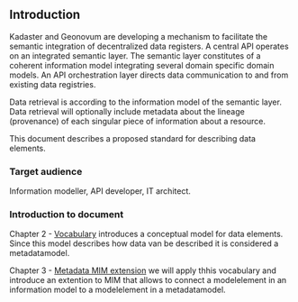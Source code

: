 ## Introduction

Kadaster and Geonovum are developing a mechanism to facilitate the semantic integration of decentralized data registers. A central API operates on an integrated semantic layer. The semantic layer constitutes of a coherent information model integrating several domain specific domain models. An API orchestration layer directs data communication to and from existing data registries.

Data retrieval is according to the information model of the semantic layer. Data retrieval will optionally include metadata about the lineage (provenance) of each singular piece of information about a resource.

This document describes a proposed standard for describing data elements.

### Target audience

Information modeller, API developer, IT architect.

### Introduction to document


Chapter 2 - [Vocabulary](#vocabulary) introduces a conceptual model for data elements. Since this model describes how data van be described it is considered a metadatamodel.

Chapter 3 - [Metadata MIM extension](#metadata-mim-extension) we will apply thhis vocabulary and introduce an extention to MIM that allows to connect a modelelement in an information model to a modelelement in a metadatamodel.



